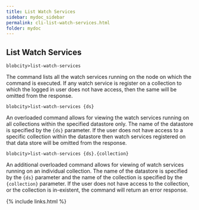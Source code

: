 ```yaml
---
title: List Watch Services
sidebar: mydoc_sidebar
permalink: cli-list-watch-services.html
folder: mydoc
---
```


## List Watch Services

```
blobcity>list-watch-services
```

The command lists all the watch services running on the node on which the command is executed. If any watch service is register on a collection to which the logged in user does not have access, then the same will be omitted from the response.

```
blobcity>list-watch-services {ds}
```

An overloaded command allows for viewing the watch services running on all collections within the specified datastore only. The name of the datastore is specified by the `{ds}` parameter. If the user does not have access to a specific collection within the datastore then watch services registered on that data store will be omitted from the response.

```
blobcity>list-watch-services {ds}.{collection}
```

An additional overloaded command allows for viewing of watch services running on an individual collection. The name of the datastore is specified by the `{ds}` parameter and the name of the collection is specified by the `{collection}` parameter. If the user does not have access to the collection, or the collection is in-existent, the command will return an error response.

{% include links.html %}
